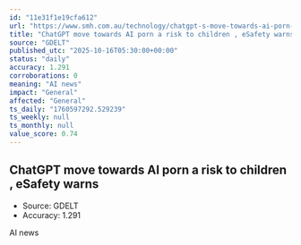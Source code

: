 ```yaml
---
id: "11e31f1e19cfa612"
url: "https://www.smh.com.au/technology/chatgpt-s-move-towards-ai-porn-a-risk-to-children-esafety-warns-20251015-p5n2qp.html"
title: "ChatGPT move towards AI porn a risk to children , eSafety warns"
source: "GDELT"
published_utc: "2025-10-16T05:30:00+00:00"
status: "daily"
accuracy: 1.291
corroborations: 0
meaning: "AI news"
impact: "General"
affected: "General"
ts_daily: "1760597292.529239"
ts_weekly: null
ts_monthly: null
value_score: 0.74
---
```

## ChatGPT move towards AI porn a risk to children , eSafety warns

- Source: GDELT
- Accuracy: 1.291

AI news
